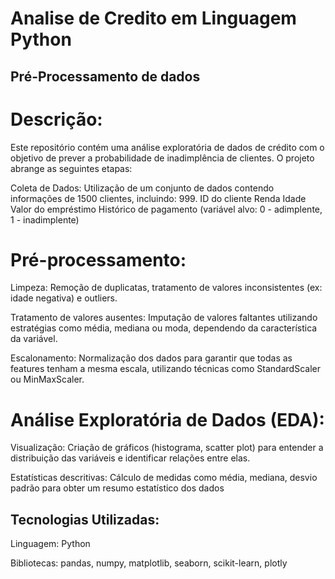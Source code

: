 # Analise de Credito em Linguagem Python

## Pré-Processamento de dados

# Descrição:

Este repositório contém uma análise exploratória de dados de crédito com o objetivo de prever a probabilidade de inadimplência de clientes. O projeto abrange as seguintes etapas:

Coleta de Dados: Utilização de um conjunto de dados contendo informações de 1500 clientes, incluindo:
999. ID do cliente
Renda
Idade
Valor do empréstimo
Histórico de pagamento (variável alvo: 0 - adimplente, 1 - inadimplente)

# Pré-processamento:

Limpeza: Remoção de duplicatas, tratamento de valores inconsistentes (ex: idade negativa) e outliers.

Tratamento de valores ausentes: Imputação de valores faltantes utilizando estratégias como média, mediana ou moda, dependendo da característica da variável.

Escalonamento: Normalização dos dados para garantir que todas as features tenham a mesma escala, utilizando técnicas como StandardScaler ou MinMaxScaler.

# Análise Exploratória de Dados (EDA):

Visualização: Criação de gráficos (histograma, scatter plot) para entender a distribuição das variáveis e identificar relações entre elas.

Estatísticas descritivas: Cálculo de medidas como média, mediana, desvio padrão para obter um resumo estatístico dos dados


## Tecnologias Utilizadas:

Linguagem: Python

Bibliotecas: pandas, numpy, matplotlib, seaborn, scikit-learn, plotly


